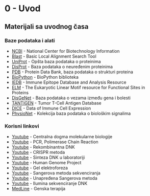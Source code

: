 
# 0 - Uvod
## Materijali sa uvodnog časa

### Baze podataka i alati
* [NCBI](https://www.ncbi.nlm.nih.gov/) - National Center for Biotechnology Information
* [Blast](https://blast.ncbi.nlm.nih.gov/Blast.cgi) - Basic Local Alignment Search Tool
* [UniProt](https://uniprot.org) - Opšta baza podataka o proteinima
* [DisProt](https://disprot.org) - Baza podataka o neuređenim proteinima
* [PDB](https://www.rcsb.org/) - Protein Data Bank, baza podataka o strukturi proteina
* [BioPython](https://biopython.org/) - BioPython biblioteka
* [IEDB](https://www.iedb.org/) - Immune Epitope Database and Analysis Resource
* [ELM](http://elm.eu.org/) - The Eukaryotic Linear Motif resource for Functional Sites in Proteins 
* [DisGeNet](https://www.disgenet.org/) - Baza podataka o vezama između gena i bolesti
* [TANTIGEN](http://projects.met-hilab.org/tadb/) - Tumor T-Cell Antigen Database
* [DICE](https://dice-database.org/) - Data of Immune Cell Expression
* [PhysioNet](https://physionet.org/about/database/) - Kolekcija baza podataka o biološkim signalima

### Korisni linkovi
* [Youtube](https://www.youtube.com/watch?v=0VA275plaQE) - Centralna dogma molekularne biologije
* [Youtube](https://www.youtube.com/watch?v=2KoLnIwoZKU) - PCR, Polimerase Chain Reaction
* [Youtube](https://www.youtube.com/watch?v=8rXizmLjegI) - Rekombinantna DNK
* [Youtube](https://www.youtube.com/watch?v=4YKFw2KZA5o) - CRISPR metoda
* [Youtube](https://www.youtube.com/watch?v=tHQedUXfSCo&ab_channel=GenScriptUSAInc.) - Sinteza DNK u laboratoriji
* [Youtube](https://www.youtube.com/watch?v=qOW5e4BgEa4) - Human Genome Project
* [Youtube](https://www.youtube.com/watch?v=GUXKQBknYQo&ab_channel=miniPCRbio) - Gel elektroforeza
* [Youtube](https://www.youtube.com/watch?v=YeHtjO7vlyg&ab_channel=BiologywithAnimations) - Sangerova metoda sekvenciranja
* [Youtube](https://www.youtube.com/watch?v=ONGdehkB8jU&ab_channel=yourgenome) - Unapređena Sangerova metoda
* [Youtube](https://www.youtube.com/watch?v=fCd6B5HRaZ8&ab_channel=Illumina) - Ilumina sekvenciranje DNK
* [MedLine](https://medlineplus.gov/genetics/understanding/therapy/procedures/) - Genska terapija
